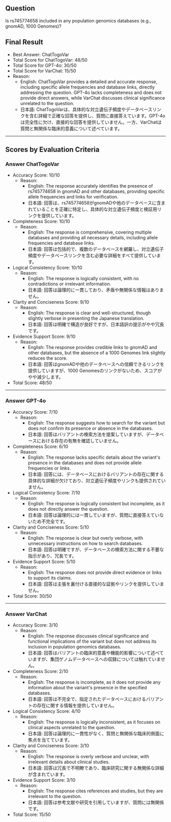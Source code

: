## Question

Is rs745774658 included in any population genomics databases (e.g., gnomAD, 1000 Genomes)?

## Final Result

- Best Answer: ChatTogoVar
- Total Score for ChatTogoVar: 48/50
- Total Score for GPT-4o: 30/50
- Total Score for VarChat: 15/50
- Reason:
  - English: ChatTogoVar provides a detailed and accurate response, including specific allele frequencies and database links, directly addressing the question. GPT-4o lacks completeness and does not provide direct answers, while VarChat discusses clinical significance unrelated to the question.
  - 日本語: ChatTogoVarは、具体的な対立遺伝子頻度やデータベースリンクを含む詳細で正確な回答を提供し、質問に直接答えています。GPT-4oは完全性に欠け、直接的な回答を提供していません。一方、VarChatは質問と無関係な臨床的意義について述べています。

---

## Scores by Evaluation Criteria

### Answer ChatTogoVar
- Accuracy Score: 10/10
  - Reason: 
    - English: The response accurately identifies the presence of rs745774658 in gnomAD and other databases, providing specific allele frequencies and links for verification.
    - 日本語: 回答は、rs745774658がgnomADや他のデータベースに含まれていることを正確に特定し、具体的な対立遺伝子頻度と検証用リンクを提供しています。
- Completeness Score: 10/10
  - Reason: 
    - English: The response is comprehensive, covering multiple databases and providing all necessary details, including allele frequencies and database links.
    - 日本語: 回答は包括的で、複数のデータベースを網羅し、対立遺伝子頻度やデータベースリンクを含む必要な詳細をすべて提供しています。
- Logical Consistency Score: 10/10
  - Reason: 
    - English: The response is logically consistent, with no contradictions or irrelevant information.
    - 日本語: 回答は論理的に一貫しており、矛盾や無関係な情報はありません。
- Clarity and Conciseness Score: 9/10
  - Reason: 
    - English: The response is clear and well-structured, though slightly verbose in presenting the Japanese translation.
    - 日本語: 回答は明確で構造が良好ですが、日本語訳の提示がやや冗長です。
- Evidence Support Score: 9/10
  - Reason: 
    - English: The response provides credible links to gnomAD and other databases, but the absence of a 1000 Genomes link slightly reduces the score.
    - 日本語: 回答はgnomADや他のデータベースへの信頼できるリンクを提供していますが、1000 Genomesのリンクがないため、スコアがやや減少します。
- Total Score: 48/50

---

### Answer GPT-4o
- Accuracy Score: 7/10
  - Reason: 
    - English: The response suggests how to search for the variant but does not confirm its presence or absence in the databases.
    - 日本語: 回答はバリアントの検索方法を提案していますが、データベースにおける存在の有無を確認していません。
- Completeness Score: 6/10
  - Reason: 
    - English: The response lacks specific details about the variant's presence in the databases and does not provide allele frequencies or links.
    - 日本語: 回答には、データベースにおけるバリアントの存在に関する具体的な詳細が欠けており、対立遺伝子頻度やリンクも提供されていません。
- Logical Consistency Score: 7/10
  - Reason: 
    - English: The response is logically consistent but incomplete, as it does not directly answer the question.
    - 日本語: 回答は論理的には一貫していますが、質問に直接答えていないため不完全です。
- Clarity and Conciseness Score: 5/10
  - Reason: 
    - English: The response is clear but overly verbose, with unnecessary instructions on how to search databases.
    - 日本語: 回答は明確ですが、データベースの検索方法に関する不要な指示があり、冗長です。
- Evidence Support Score: 5/10
  - Reason: 
    - English: The response does not provide direct evidence or links to support its claims.
    - 日本語: 回答は主張を裏付ける直接的な証拠やリンクを提供していません。
- Total Score: 30/50

---

### Answer VarChat
- Accuracy Score: 3/10
  - Reason: 
    - English: The response discusses clinical significance and functional implications of the variant but does not address its inclusion in population genomics databases.
    - 日本語: 回答はバリアントの臨床的意義や機能的影響について述べていますが、集団ゲノムデータベースへの収録については触れていません。
- Completeness Score: 2/10
  - Reason: 
    - English: The response is incomplete, as it does not provide any information about the variant's presence in the specified databases.
    - 日本語: 回答は不完全で、指定されたデータベースにおけるバリアントの存在に関する情報を提供していません。
- Logical Consistency Score: 4/10
  - Reason: 
    - English: The response is logically inconsistent, as it focuses on clinical aspects unrelated to the question.
    - 日本語: 回答は論理的に一貫性がなく、質問と無関係な臨床的側面に焦点を当てています。
- Clarity and Conciseness Score: 3/10
  - Reason: 
    - English: The response is overly verbose and unclear, with irrelevant details about clinical studies.
    - 日本語: 回答は冗長で不明瞭であり、臨床研究に関する無関係な詳細が含まれています。
- Evidence Support Score: 3/10
  - Reason: 
    - English: The response cites references and studies, but they are irrelevant to the question.
    - 日本語: 回答は参考文献や研究を引用していますが、質問には無関係です。
- Total Score: 15/50